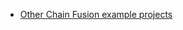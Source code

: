 
- [Other Chain Fusion example projects](https://internetcomputer.org/docs/current/developer-docs/multi-chain/examples)
